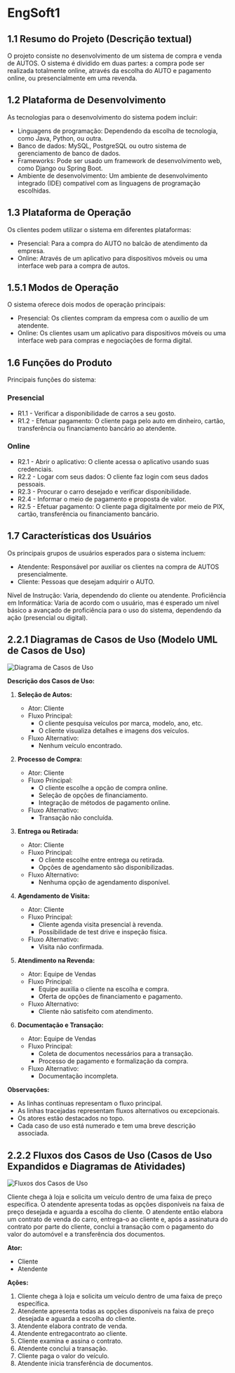 # EngSoft1

## 1.1 Resumo do Projeto (Descrição textual)

O projeto consiste no desenvolvimento de um sistema de compra e venda de AUTOS. O sistema é dividido em duas partes: a compra pode ser realizada totalmente online, através da escolha do AUTO e pagamento online, ou presencialmente em uma revenda.

## 1.2 Plataforma de Desenvolvimento

As tecnologias para o desenvolvimento do sistema podem incluir:

- Linguagens de programação: Dependendo da escolha de tecnologia, como Java, Python, ou outra.
- Banco de dados: MySQL, PostgreSQL ou outro sistema de gerenciamento de banco de dados.
- Frameworks: Pode ser usado um framework de desenvolvimento web, como Django ou Spring Boot.
- Ambiente de desenvolvimento: Um ambiente de desenvolvimento integrado (IDE) compatível com as linguagens de programação escolhidas.

## 1.3 Plataforma de Operação

Os clientes podem utilizar o sistema em diferentes plataformas:

- Presencial: Para a compra do AUTO no balcão de atendimento da empresa.
- Online: Através de um aplicativo para dispositivos móveis ou uma interface web para a compra de autos.

## 1.5.1 Modos de Operação

O sistema oferece dois modos de operação principais:

- Presencial: Os clientes compram da empresa com o auxílio de um atendente.
- Online: Os clientes usam um aplicativo para dispositivos móveis ou uma interface web para compras e negociações de forma digital.

## 1.6 Funções do Produto

Principais funções do sistema:

### Presencial

- R1.1 - Verificar a disponibilidade de carros a seu gosto.
- R1.2 - Efetuar pagamento: O cliente paga pelo auto em dinheiro, cartão, transferência ou financiamento bancário ao atendente.

### Online

- R2.1 - Abrir o aplicativo: O cliente acessa o aplicativo usando suas credenciais.
- R2.2 - Logar com seus dados: O cliente faz login com seus dados pessoais.
- R2.3 - Procurar o carro desejado e verificar disponibilidade.
- R2.4 - Informar o meio de pagamento e proposta de valor.
- R2.5 - Efetuar pagamento: O cliente paga digitalmente por meio de PIX, cartão, transferência ou financiamento bancário.

## 1.7 Características dos Usuários

Os principais grupos de usuários esperados para o sistema incluem:

- Atendente: Responsável por auxiliar os clientes na compra de AUTOS presencialmente.
- Cliente: Pessoas que desejam adquirir o AUTO.

Nível de Instrução: Varia, dependendo do cliente ou atendente.
Proficiência em Informática: Varia de acordo com o usuário, mas é esperado um nível básico a avançado de proficiência para o uso do sistema, dependendo da ação (presencial ou digital).

## 2.2.1 Diagramas de Casos de Uso (Modelo UML de Casos de Uso)

![Diagrama de Casos de Uso](https://github.com/Putzz2/EngSoft1/assets/126510497/d9cd41e9-3c62-4a6c-a298-83945fda14bf)

**Descrição dos Casos de Uso:**

1. **Seleção de Autos:**
   - Ator: Cliente
   - Fluxo Principal:
      - O cliente pesquisa veículos por marca, modelo, ano, etc.
      - O cliente visualiza detalhes e imagens dos veículos.
   - Fluxo Alternativo: 
      - Nenhum veículo encontrado.

2. **Processo de Compra:**
   - Ator: Cliente
   - Fluxo Principal:
      - O cliente escolhe a opção de compra online.
      - Seleção de opções de financiamento.
      - Integração de métodos de pagamento online.
   - Fluxo Alternativo: 
      - Transação não concluída.

3. **Entrega ou Retirada:**
   - Ator: Cliente
   - Fluxo Principal:
      - O cliente escolhe entre entrega ou retirada.
      - Opções de agendamento são disponibilizadas.
   - Fluxo Alternativo: 
      - Nenhuma opção de agendamento disponível.

4. **Agendamento de Visita:**
   - Ator: Cliente
   - Fluxo Principal:
      - Cliente agenda visita presencial à revenda.
      - Possibilidade de test drive e inspeção física.
   - Fluxo Alternativo: 
      - Visita não confirmada.

5. **Atendimento na Revenda:**
   - Ator: Equipe de Vendas
   - Fluxo Principal:
      - Equipe auxilia o cliente na escolha e compra.
      - Oferta de opções de financiamento e pagamento.
   - Fluxo Alternativo: 
      - Cliente não satisfeito com atendimento.

6. **Documentação e Transação:**
   - Ator: Equipe de Vendas
   - Fluxo Principal:
      - Coleta de documentos necessários para a transação.
      - Processo de pagamento e formalização da compra.
   - Fluxo Alternativo: 
      - Documentação incompleta.

**Observações:**
- As linhas contínuas representam o fluxo principal.
- As linhas tracejadas representam fluxos alternativos ou excepcionais.
- Os atores estão destacados no topo.
- Cada caso de uso está numerado e tem uma breve descrição associada.

## 2.2.2 Fluxos dos Casos de Uso (Casos de Uso Expandidos e Diagramas de Atividades)

![Fluxos dos Casos de Uso](https://github.com/Putzz2/EngSoft1/assets/126510497/6d979001-3462-4675-afc2-ef9545ab37b5)

Cliente chega à loja e solicita um veículo dentro de uma faixa de preço específica. O atendente apresenta todas as opções disponíveis na faixa de preço desejada e aguarda a escolha do cliente. O atendente então elabora um contrato de venda do carro, entrega-o ao cliente e, após a assinatura do contrato por parte do cliente, conclui a transação com o pagamento do valor do automóvel e a transferência dos documentos.

**Ator:**
- Cliente
- Atendente

**Ações:**
1. Cliente chega à loja e solicita um veículo dentro de uma faixa de preço específica.
2. Atendente apresenta todas as opções disponíveis na faixa de preço desejada e aguarda a escolha do cliente.
3. Atendente elabora contrato de venda.
4. Atendente entregacontrato ao cliente.
5. Cliente examina e assina o contrato.
6. Atendente conclui a transação.
7. Cliente paga o valor do veículo.
8. Atendente inicia transferência de documentos.
